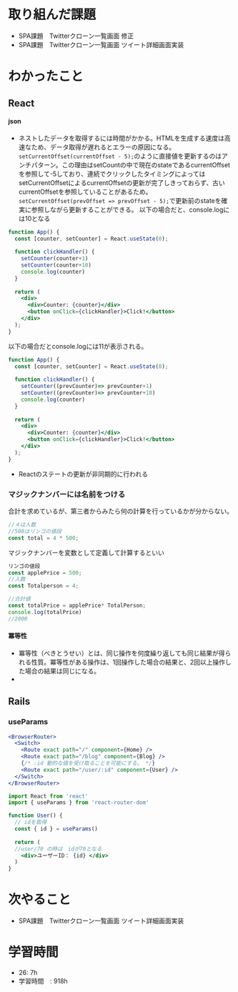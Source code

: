 # 取り組んだ課題
- SPA課題　Twitterクローン一覧画面 修正
- SPA課題　Twitterクローン一覧画面 ツイート詳細画面実装
# わかったこと
## React
#### json
- ネストしたデータを取得するには時間がかかる。HTMLを生成する速度は高速なため、データ取得が遅れるとエラーの原因になる。
`setCurrentOffset(currentOffset - 5);`のように直接値を更新するのはアンチパターン。この理由はsetCountの中で現在のstateであるcurrentOffsetを参照して-5しており、連続でクリックしたタイミングによってはsetCurrentOffsetによるcurrentOffsetの更新が完了しきっておらず、古いcurrentOffsetを参照していることがあるため。`setCurrentOffset(prevOffset => prevOffset - 5);`で更新前のstateを確実に参照しながら更新することができる。
以下の場合だと、console.logには10となる
```jsx
function App() {
  const [counter, setCounter] = React.useState(0);
  
  function clickHandler() {
    setCounter(counter+1)
    setCounter(counter+10)
    console.log(counter)
  }
  
  return (
    <div>
      <div>Counter: {counter}</div>
      <button onClick={clickHandler}>Click!</button>
    </div>
  );
}
```
以下の場合だとconsole.logには11が表示される。
```jsx
function App() {
  const [counter, setCounter] = React.useState(0);
  
  function clickHandler() {
    setCounter((prevCounter)=> prevCounter+1)
    setCounter((prevCounter)=> prevCounter+10)
    console.log(counter)
  }
  
  return (
    <div>
      <div>Counter: {counter}</div>
      <button onClick={clickHandler}>Click!</button>
    </div>
  );
}
```
- Reactのステートの更新が非同期的に行われる
### マジックナンバーには名前をつける
合計を求めているが、第三者からみたら何の計算を行っているかが分からない。
```js
//４は人数
//500はリンゴの値段
const total = 4 * 500;
```
マジックナンバーを変数として定義して計算するといい
```js
リンゴの値段
const applePrice = 500;
//人数
const Totalperson = 4;

//合計値
const totalPrice = applePrice* TotalPerson;
console.log(totalPrice)
//2000
```
#### 冪等性
- 冪等性（べきとうせい）とは、同じ操作を何度繰り返しても同じ結果が得られる性質。冪等性がある操作は、1回操作した場合の結果と、2回以上操作した場合の結果は同じになる。
-
## Rails
### useParams
```jsx
<BrowserRouter>
  <Switch>
    <Route exact path="/" component={Home} />
    <Route exact path="/blog" component={Blog} />
    {/* :id 動的な値を受け取ることを可能にする。 */}
    <Route exact path="/user/:id" component={User} />
  </Switch>
</BrowserRouter>

```
```jsx
import React from 'react'
import { useParams } from 'react-router-dom'

function User() {
  // idを取得
  const { id } = useParams()
  
  return (
  //user/70 の時は　idが70となる
    <div>ユーザーID： {id} </div>
  )
}
```

# 次やること
- SPA課題　Twitterクローン一覧画面 ツイート詳細画面実装
# 学習時間
- 26: 7h
- 学習時間　: 918h

